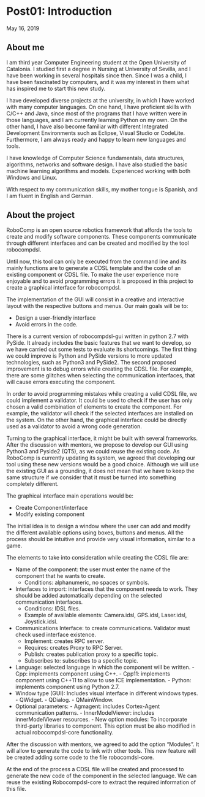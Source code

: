 # Post01: Introduction

May 16, 2019

## About me
I am third year Computer Engineering student at the Open University of Catalonia. I studied first a degree in Nursing at University of Sevilla, and I have been working in several hospitals since then. Since I was a child, I have been fascinated by computers, and it was my interest in them what has inspired me to start this new study.

I have developed diverse projects at the university, in which I have worked with many computer languages. On one hand, I have proficient skills with C/C++ and Java, since most of the programs that I have written were in those languages, and I am currently learning Python on my own. On the other hand, I have also become familiar with different Integrated Development Environments such as Eclipse, Visual Studio or CodeLite. Furthermore, I am always ready and happy to learn new languages and tools.

I have knowledge of Computer Science fundamentals, data structures, algorithms, networks and software design. I have also studied the basic machine learning algorithms and models. Experienced working with both Windows and Linux.

With respect to my communication skills, my mother tongue is Spanish, and I am fluent in English and German.

## About the project
RoboComp is an open source robotics framework that affords the tools to create and modify software components. These components communicate through different interfaces and can be created and modified by the tool robocompdsl.

Until now, this tool can only be executed from the command line and its mainly functions are to generate a CDSL template and the code of an existing component or CDSL file. To make the user experience more enjoyable and to avoid programming errors it is proposed in this project to create a graphical interface for robocompdsl.

The implementation of the GUI will consist in a creative and interactive layout with the respective buttons and menus. Our main goals will be to:
-	Design a user-friendly interface
-	Avoid errors in the code.

There is a current version of robocompdsl-gui written in python 2.7 with PySide. It already includes the basic features that we want to develop, so we have carried out some tests to evaluate its shortcomings. The first thing we could improve is Python and PySide versions to more updated technologies, such as Python3 and PySide2. The second proposed improvement is to debug errors while creating the CDSL file. For example, there are some glitches when selecting the communication interfaces, that will cause errors executing the component.

In order to avoid programming mistakes while creating a valid CDSL file, we could implement a validator. It could be used to check if the user has only chosen a valid combination of elements to create the component. For example, the validator will check if the selected interfaces are installed on the system. On the other hand, the graphical interface could be directly used as a validator to avoid a wrong code generation.

Turning to the graphical interface, it might be built with several frameworks. After the discussion with mentors, we propose to develop our GUI using Python3 and Pyside2 (QT5), as we could reuse the existing code. As RoboComp is currently updating its system, we agreed that developing our tool using these new versions would be a good choice. Although we will use the existing GUI as a grounding, it does not mean that we have to keep the same structure if we consider that it must be turned into something completely different.

The graphical interface main operations would be:
-	Create Component/interface
-	Modify existing component

The initial idea is to design a window where the user can add and modify the different available options using boxes, buttons and menus. All the process should be intuitive and provide very visual information, similar to a game.

The elements to take into consideration while creating the CDSL file are:
-	Name of the component: the user must enter the name of the component that he wants to create.
      - Conditions: alphanumeric, no spaces or symbols.
-	Interfaces to import: interfaces that the component needs to work. They should be added automatically depending on the selected communication interfaces.
      - Conditions: IDSL files.
      - Example of available elements: Camera.idsl, GPS.idsl, Laser.idsl, Joystick.idsl.
-	Communications Interface: to create communications. Validator must check used interface existence.
      -	Implement: creates RPC server.
      - Requires: creates Proxy to RPC Server.
      - Publish: creates publication proxy to a specific topic.
      - Subscribes to: subscribes to a specific topic.
- Language: selected language in which the component will be written.
      - Cpp: implements component using C++.
      - Cpp11: implements component using C++11 to allow to use ICE implementation.
      - Python: implements component using Python 2.7.
- Window type (GUI): Includes visual interface in different windows types.
      - QWidget.
      - QDialog.
      - QMainWindow.
- Optional parameters:
      - Agmagent: includes Cortex-Agent communication patterns.
      - InnerModelViewer: includes innerModelViewer resources.
      - New option modules: To incorporate third-party libraries to component. This option must be also modified in actual robocompdsl-core functionality.

After the discussion with mentors, we agreed to add the option “Modules”. It will allow to generate the code to link with other tools. This new feature will be created adding some code to the file robocomdsl-core.

At the end of the process a CDSL file will be created and processed to generate the new code of the component in the selected language. We can reuse the existing Robocompdsl-core to extract the required information of this file.




